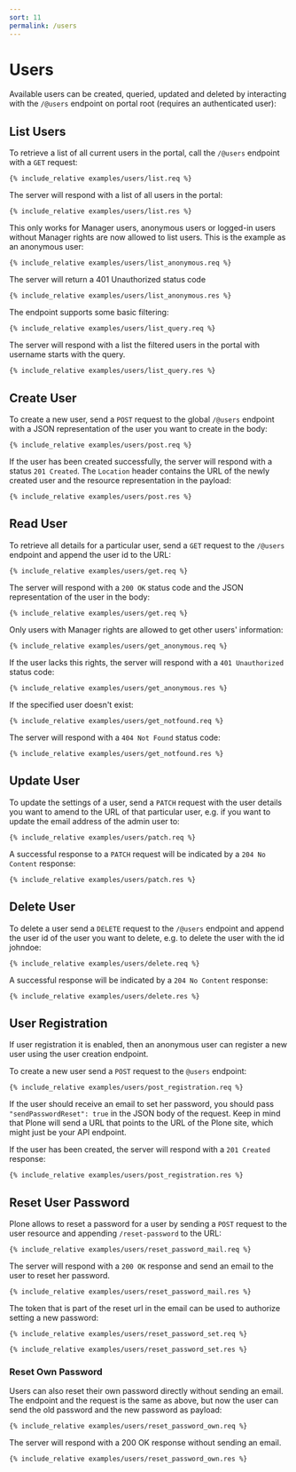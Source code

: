 ```yaml
---
sort: 11
permalink: /users
---
```


# Users

Available users can be created, queried, updated and deleted by interacting with the `/@users` endpoint on portal root (requires an authenticated user):

## List Users

To retrieve a list of all current users in the portal, call the `/@users` endpoint with a `GET` request:

```
{% include_relative examples/users/list.req %}
```

The server will respond with a list of all users in the portal:

```
{% include_relative examples/users/list.res %}
```

This only works for Manager users, anonymous users or logged-in users without Manager rights are now allowed to list users. This is the example as an anonymous user:

```
{% include_relative examples/users/list_anonymous.req %}
```

The server will return a 401 Unauthorized status code

```
{% include_relative examples/users/list_anonymous.res %}
```

The endpoint supports some basic filtering:

```
{% include_relative examples/users/list_query.req %}
```

The server will respond with a list the filtered users in the portal with username starts with the query.

```
{% include_relative examples/users/list_query.res %}
```

## Create User

To create a new user, send a `POST` request to the global `/@users` endpoint with a JSON representation of the user you want to create in the body:

```
{% include_relative examples/users/post.req %}
```

If the user has been created successfully, the server will respond with a status `201 Created`. The `Location` header contains the URL of the newly created user and the resource representation in the payload:

```
{% include_relative examples/users/post.res %}
```

## Read User

To retrieve all details for a particular user, send a `GET` request to the `/@users` endpoint and append the user id to the URL:

```
{% include_relative examples/users/get.req %}
```

The server will respond with a `200 OK` status code and the JSON representation of the user in the body:

```
{% include_relative examples/users/get.req %}
```

Only users with Manager rights are allowed to get other users' information:

```
{% include_relative examples/users/get_anonymous.req %}
```

If the user lacks this rights, the server will respond with a `401 Unauthorized` status code:

```
{% include_relative examples/users/get_anonymous.res %}
```

If the specified user doesn't exist:

```
{% include_relative examples/users/get_notfound.req %}
```

The server will respond with a `404 Not Found` status code:

```
{% include_relative examples/users/get_notfound.res %}
```

## Update User

To update the settings of a user, send a `PATCH` request with the user details you want to amend to the URL of that particular user, e.g. if you want to update the email address of the admin user to:

```
{% include_relative examples/users/patch.req %}
```

A successful response to a `PATCH` request will be indicated by a `204 No Content` response:

```
{% include_relative examples/users/patch.res %}
```

## Delete User

To delete a user send a `DELETE` request to the `/@users` endpoint and append the user id of the user you want to delete, e.g. to delete the user with the id johndoe:

```
{% include_relative examples/users/delete.req %}
```

A successful response will be indicated by a `204 No Content` response:

```
{% include_relative examples/users/delete.res %}
```

## User Registration

If user registration it is enabled, then an anonymous user can register a new user using the user creation endpoint.

To create a new user send a `POST` request to the `@users` endpoint:

```
{% include_relative examples/users/post_registration.req %}
```

If the user should receive an email to set her password, you should pass `"sendPasswordReset": true` in the JSON body of the request. Keep in mind that Plone will send a URL that points to the URL of the Plone site, which might just be your API endpoint.

If the user has been created, the server will respond with a `201 Created` response:

```
{% include_relative examples/users/post_registration.res %}
```

## Reset User Password

Plone allows to reset a password for a user by sending a `POST` request to the user resource and appending `/reset-password` to the URL:

```
{% include_relative examples/users/reset_password_mail.req %}
```

The server will respond with a `200 OK` response and send an email to the user to reset her password.

```
{% include_relative examples/users/reset_password_mail.res %}
```

The token that is part of the reset url in the email can be used to authorize setting a new password:

```
{% include_relative examples/users/reset_password_set.req %}
```

```
{% include_relative examples/users/reset_password_set.res %}
```

### Reset Own Password

Users can also reset their own password directly without sending an email. The endpoint and the request is the same as above, but now the user can send the old password and the new password as payload:

```
{% include_relative examples/users/reset_password_own.req %}
```

The server will respond with a 200 OK response without sending an email.

```
{% include_relative examples/users/reset_password_own.res %}
```
